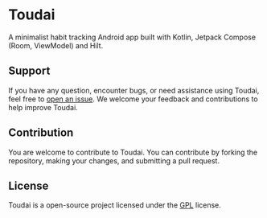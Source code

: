 # Toudai
A minimalist habit tracking Android app built with Kotlin, Jetpack Compose (Room, ViewModel) and Hilt.

## Support
If you have any question, encounter bugs, or need assistance using Toudai, feel free to [open an issue](https://github.com/Sacroxz/Toudai/issues). We welcome your feedback and contributions to help improve Toudai.

## Contribution
You are welcome to contribute to Toudai. You can contribute by forking the repository, making your changes, and submitting a pull request.

## License
Toudai is a open-source project licensed under the [GPL](LICENSE) license.
